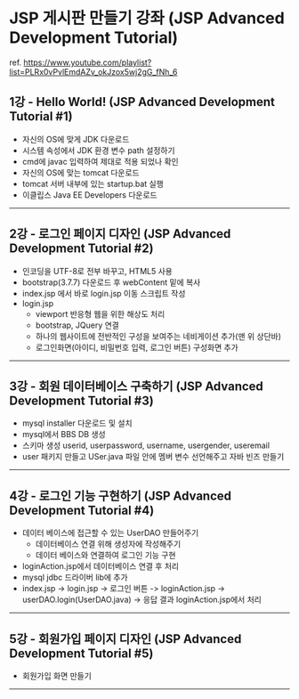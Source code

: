 # JSP 게시판 만들기 강좌 (JSP Advanced Development Tutorial)

ref. https://www.youtube.com/playlist?list=PLRx0vPvlEmdAZv_okJzox5wj2gG_fNh_6

## 1강 - Hello World! (JSP Advanced Development Tutorial #1)

- 자신의 OS에 맞게 JDK 다운로드
- 시스템 속성에서 JDK 환경 변수 path 설정하기
- cmd에 javac 입력하여 제대로 적용 되었나 확인
- 자신의 OS에 맞는 tomcat 다운로드
- tomcat 서버 내부에 있는 startup.bat 실행
- 이클립스 Java EE Developers 다운로드
- - -

## 2강 - 로그인 페이지 디자인 (JSP Advanced Development Tutorial #2)

- 인코딩을 UTF-8로 전부 바꾸고, HTML5 사용
- bootstrap(3.7.7) 다운로드 후 webContent 밑에 복사
- index.jsp 에서 바로 login.jsp 이동 스크립트 작성
- login.jsp
  - viewport 반응형 웹을 위한 해상도 처리
  - bootstrap, JQuery 연결
  - 하나의 웹사이트에 전반적인 구성을 보여주는 네비게이션 추가(맨 위 상단바)
  - 로그인화면(아이디, 비밀번호 입력, 로그인 버튼) 구성화면 추가
- - -

## 3강 - 회원 데이터베이스 구축하기 (JSP Advanced Development Tutorial #3)

- mysql installer 다운로드 및 설치
- mysql에서 BBS DB 생성
- 스키마 생성 userid, userpassword, username, usergender, useremail
- user 패키지 만들고 USer.java 파일 안에 멤버 변수 선언해주고 자바 빈즈 만들기
- - -

## 4강 - 로그인 기능 구현하기 (JSP Advanced Development Tutorial #4)

- 데이터 베이스에 접근할 수 있는 UserDAO 만들어주기
  - 데이터베이스 연결 위해 생성자에 작성해주기
  - 데이터 베이스와 연결하여 로그인 기능 구현
- loginAction.jsp에서 데이터베이스 연결 후 처리
- mysql jdbc 드라이버 lib에 추가
- index.jsp -> login.jsp -> 로그인 버튼 -> loginAction.jsp -> userDAO.login(UserDAO.java) -> 응답 결과 loginAction.jsp에서 처리
- - -

## 5강 - 회원가입 페이지 디자인 (JSP Advanced Development Tutorial #5)

- 회원가입 화면 만들기
- - -

